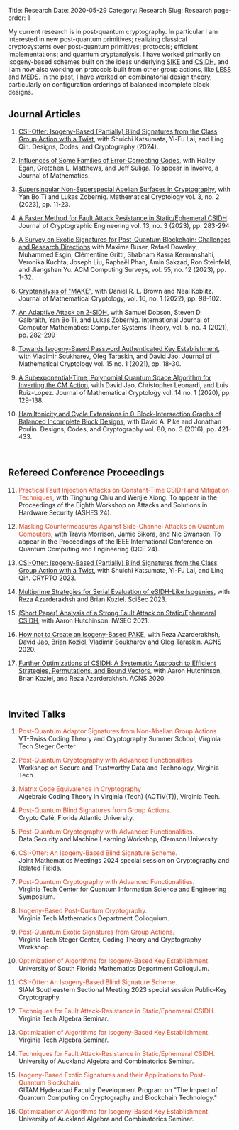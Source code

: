 Title: Research
Date: 2020-05-29
Category: Research
Slug: Research
page-order: 1

My current research is in post-quantum cryptography. In particular I am interested in new post-quantum primitives; realizing classical cryptosystems over post-quantum primitives; protocols; efficient implementations; and quantum cryptanalysis. I have worked primarily on isogeny-based schemes built on the ideas underlying [SIKE][sike] and [CSIDH][csidh], and I am now also working on protocols built from other group actions, like [LESS][less] and [MEDS][meds]. In the past, I have worked on combinatorial design theory, particularly on configuration orderings of balanced incomplete block designs.

  [sike]: https://sike.org/
  [csidh]: https://csidh.isogeny.org/
  [less]: https://www.less-project.com/
  [meds]: https://www.meds-pqc.org

Journal Articles
----------------

1. [CSI-Otter: Isogeny-Based (Partially) Blind Signatures from the Class Group Action with a Twist][csiotter-journal], with Shuichi Katsumata, Yi-Fu Lai, and Ling Qin. Designs, Codes, and Cryptography (2024).

1. [Influences of Some Families of Error-Correcting Codes][influences], with Hailey Egan, Gretchen L. Matthews, and Jeff Suliga. To appear in Involve, a Journal of Mathematics.

1. [Supersingular Non-Superspecial Abelian Surfaces in Cryptography][ssnss], with Yan Bo Ti and Lukas Zobernig. Mathematical Cryptology vol. 3, no. 2 (2023), pp. 11-23.

2. [A Faster Method for Fault Attack Resistance in Static/Ephemeral CSIDH][faster]. Journal of Cryptographic Engineering vol. 13, no. 3 (2023), pp. 283-294.

2. [A Survey on Exotic Signatures for Post-Quantum Blockchain: Challenges and Research Directions][exotic] with Maxime Buser, Rafael Dowsley, Muhammed Esgin, Clémentine Gritti, Shabnam Kasra Kermanshahi, Veronika Kuchta, Joseph Liu, Raphaël Phan, Amin Sakzad, Ron Steinfeld, and Jiangshan Yu. ACM Computing Surveys, vol. 55, no. 12 (2023), pp. 1-32.

1. [Cryptanalysis of "MAKE"][make], with Daniel R. L. Brown and Neal Koblitz. Journal of Mathematical Cryptology, vol. 16, no. 1 (2022), pp. 98-102.

2. [An Adaptive Attack on 2-SIDH][2sidh], with Samuel Dobson, Steven D. Galbraith, Yan Bo Ti, and Lukas Zobernig. International Journal of Computer Mathematics: Computer Systems Theory, vol. 5, no. 4 (2021), pp. 282-299

7. [Towards Isogeny-Based Password Authenticated Key Establishment][pake], with Vladimir Soukharev, Oleg Taraskin, and David Jao. Journal of Mathematical Cryptology vol. 15 no. 1 (2021), pp. 18-30.

2. [A Subexponential-Time, Polynomial Quantum Space Algorithm for Inverting the CM Action][cminv], with David Jao, Christopher Leonardi, and Luis Ruiz-Lopez. Journal of Mathematical Cryptology vol. 14 no. 1 (2020), pp. 129-138.

3. [Hamiltonicity and Cycle Extensions in 0-Block-Intersection Graphs of Balanced Incomplete Block Designs][bibd], with David A. Pike and Jonathan Poulin. Designs, Codes, and Cryptography vol. 80, no. 3 (2016), pp. 421–433.  
</br>


Refereed Conference Proceedings
--------------------------------

11. <span style="color:#D9411E">Practical Fault Injection Attacks on Constant-Time CSIDH and Mitigation Techniques</span>, with Tinghung Chiu and Wenjie Xiong. To appear in the Proceedings of the Eighth Workshop on Attacks and Solutions in Hardware Security (ASHES 24).

1. <span style="color:#D9411E">Masking Countermeasures Against Side-Channel Attacks on Quantum Computers</span>, with Travis Morrison, Jamie Sikora, and Nic Swanson. To appear in the Proceedings of the IEEE International Conference on Quantum Computing and Engineering (QCE 24).

1. [CSI-Otter: Isogeny-Based (Partially) Blind Signatures from the Class Group Action with a Twist][csiotter], with Shuichi Katsumata, Yi-Fu Lai, and Ling Qin. CRYPTO 2023.

2. [Multiprime Strategies for Serial Evaluation of eSIDH-Like Isogenies][multi], with Reza Azarderakhsh and Brian Koziel. SciSec 2023.

12. [(Short Paper) Analysis of a Strong Fault Attack on Static/Ephemeral CSIDH][fault], with Aaron Hutchinson. IWSEC 2021.

2. [How not to Create an Isogeny-Based PAKE][notpake], with Reza Azarderakhsh, David Jao, Brian Koziel, Vladimir Soukharev and Oleg Taraskin. ACNS 2020.

3. [Further Optimizations of CSIDH: A Systematic Approach to Efficient Strategies, Permutations, and Bound Vectors][opt], with Aaron Hutchinson, Brian Koziel, and Reza Azarderakhsh. ACNS 2020.  

</br>


<!-- 
Refereed Workshop Proceedings
------------------------------
-->

Invited Talks
-------------

1. <span style="color:#D9411E">Post-Quantum Adaptor Signatures from Non-Abelian Group Actions</span><br>
VT-Swiss Coding Theory and Cryptography Summer School, Virginia Tech Steger Center

1. <span style="color:#D9411E">Post-Quantum Cryptography with Advanced Functionalities</span><br>
Workshop on Secure and Trustworthy Data and Technology, Virginia Tech

1. <span style="color:#D9411E">Matrix Code Equivalence in Cryptography</span><br>
Algebraic Coding Theory in Virginia (Tech) (ACTiV(T)), Virginia Tech.

1. <span style="color:#D9411E">Post-Quantum Blind Signatures from Group Actions.</span><br>
Crypto Caf&eacute;, Florida Atlantic University.

2. <span style="color:#D9411E">Post-Quantum Cryptography with Advanced Functionalities.</span><br>
Data Security and Machine Learning Workshop, Clemson University.

3. <span style="color:#D9411E">CSI-Otter: An Isogeny-Based Blind Signature Scheme.</span><br>
Joint Mathematics Meetings 2024 special session on Cryptography and Related Fields.

4. <span style="color:#D9411E">Post-Quantum Cryptography with Advanced Functionalities.</span><br>
Virginia Tech Center for Quantum Information Science and Engineering Symposium.

5. <span style="color:#D9411E">Isogeny-Based Post-Quatum Cryptography.</span><br>
Virginia Tech Mathematics Department Colloquium.

6. <span style="color:#D9411E">Post-Quantum Exotic Signatures from Group Actions.</span><br>
Virginia Tech Steger Center, Coding Theory and Cryptography Workshop.

7. <span style="color:#D9411E">Optimization of Algorithms for Isogeny-Based Key Establishment.</span><br>
University of South Florida Mathematics Department Colloquium.

8. <span style="color:#D9411E">CSI-Otter: An Isogeny-Based Blind Signature Scheme.</span><br>
SIAM Southeastern Sectional Meeting 2023 special session Public-Key Cryptography.

9. <span style="color:#D9411E">Techniques for Fault Attack-Resistance in Static/Ephemeral CSIDH.</span><br>
Virginia Tech Algebra Seminar.

10. <span style="color:#D9411E">Optimization of Algorithms for Isogeny-Based Key Establishment.</span><br>
Virginia Tech Algebra Seminar.

11. <span style="color:#D9411E">Techniques for Fault Attack-Resistance in Static/Ephemeral CSIDH.</span><br>
University of Auckland Algebra and Combinatorics Seminar.

12. <span style="color:#D9411E">Isogeny-Based Exotic Signatures and their Applications to Post-Quantum Blockchain.</span><br>
GITAM Hyderabad Faculty Development Program on "The Impact of Quantum Computing on Cryptography and Blockchain Technology."

13. <span style="color:#D9411E">Optimization of Algorithms for Isogeny-Based Key Establishment.</span><br>
University of Auckland Algebra and Combinatorics Seminar.


 


  [influences]: https://arxiv.org/abs/2308.01781
  [exotic]: https://dl.acm.org/doi/full/10.1145/3572771
  [faster]: https://link.springer.com/article/10.1007/s13389-023-00318-0
  [multi]: https://link.springer.com/chapter/10.1007/978-3-031-45933-7_21
  [csiotter]: https://link.springer.com/chapter/10.1007/978-3-031-38548-3_24
  [csiotter-journal]: https://link.springer.com/article/10.1007/s10623-024-01441-7
  [ssnss]: https://journals.flvc.org/mathcryptology/article/view/134671
  [bibd]: https://link.springer.com/article/10.1007/s10623-015-0110-6
  [notpake]: https://link.springer.com/chapter/10.1007/978-3-030-57808-4_9
  [opt]: https://link.springer.com/chapter/10.1007/978-3-030-57808-4_24
  [pake]: https://www.degruyter.com/document/doi/10.1515/jmc-2020-0071/html?lang=en
  [cminv]: https://www.degruyter.com/document/doi/10.1515/jmc-2015-0057/html?lang=en
  [make]: https://www.degruyter.com/document/doi/10.1515/jmc-2021-0016/html
  [fault]: https://link.springer.com/chapter/10.1007/978-3-030-85987-9_12
  [2sidh]: https://www.tandfonline.com/doi/abs/10.1080/23799927.2020.1822446?journalCode=tcom20
